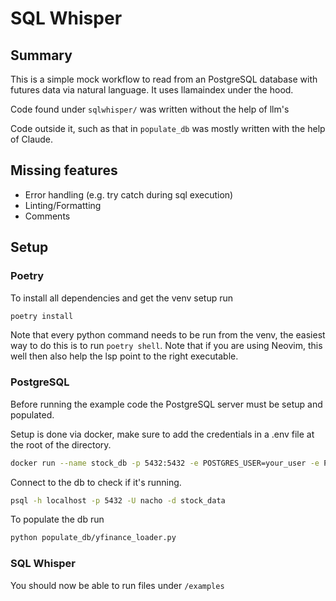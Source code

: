 # SQL Whisper

## Summary

This is a simple mock workflow to read from an PostgreSQL database with futures data via natural language.
It uses llamaindex under the hood.

Code found under `sqlwhisper/` was written without the help of llm's

Code outside it, such as that in `populate_db` was mostly written with the help of Claude.

## Missing features

- Error handling (e.g. try catch during sql execution)
- Linting/Formatting
- Comments

## Setup

### Poetry

To install all dependencies and get the venv setup run

```bash
poetry install
```

Note that every python command needs to be run from the venv, the easiest way to do this is to run ```poetry shell```. Note that if you are using Neovim, this well then also help the lsp point to the right executable.


### PostgreSQL

Before running the example code the PostgreSQL server must be setup and populated.

Setup is done via docker, make sure to add the credentials in a .env file at the root of the directory.

```bash
docker run --name stock_db -p 5432:5432 -e POSTGRES_USER=your_user -e POSTGRES_PASSWORD=your_password -e POSTGRES_DB=stock_data -v pgdata:/var/lib/postgresql/data -d postgres:latest
```

Connect to the db to check if it's running.

```bash
psql -h localhost -p 5432 -U nacho -d stock_data
```

To populate the db run 

```bash
python populate_db/yfinance_loader.py
```

### SQL Whisper

You should now be able to run files under ```/examples```
